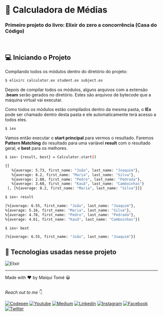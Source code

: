 # 🧮 Calculadora de Médias
### Primeiro projeto do livro: Elixir do zero a concorrência (Casa do Código)
<br />

## 💻 Iniciando o Projeto

Compilando todos os	módulos dentro do diretório do projeto:

```bash
$ elixirc calculator.ex student.ex subject.ex
```
Depois de compilar todos os módulos, alguns arquivos com a extensão	**.beam**	serão	gerados	no diretório. Estes são arquivos de bytecode	que	a	máquina	virtual	vai	executar.

Como todos os módulos estão compilados dentro da mesma pasta, o __IEx__ pode ser chamado dentro	desta	 pasta e ele automaticamente terá	acesso a todos eles.

```bash
$ iex
```

Vamos então executar o __start principal__ para vermos o resultado. Faremos __Pattern Matching__ do	 resultado para uma variável __result__ com	o	resultado	geral, e __best__ para os	melhores.

```bash
$ iex> {result, best} = Calculator.start()

{[
   %{average: 5.73, first_name: "João", last_name: "Joaquim"},
   %{average: 8.2, first_name: "Maria", last_name: "Silva"},
   %{average: 2.88, first_name: "Pedro", last_name: "Pedrada"},
   %{average: 3.68, first_name: "Kauã", last_name: "Camboinhas"}
 ], [%{average: 8.2, first_name: "Maria", last_name: "Silva"}]}
 ```

```bash
$ iex> result

[%{average: 6.55, first_name: "João", last_name: "Joaquim"},
%{average: 5.16, first_name: "Maria", last_name: "Silva"},
%{average: 4.78, first_name: "Pedro", last_name: "Pedrada"},
%{average: 4.61, first_name: "Kauã", last_name: "Camboinhas"}]
```

```bash
$ iex> best

[%{average: 6.55, first_name: "João", last_name: "Joaquim"}]
```

## 🚀 Tecnologias usadas nesse projeto
![Elixir](https://img.shields.io/badge/Elixir-4B275F?style=for-the-badge&logo=elixir&logoColor=white)

<hr>
Made with ♥ by Maiqui Tomé 😀
<br /><br />

*Reach out to me* 👇

[![Codepen](https://img.shields.io/badge/Codepen-000000?style=flat-square&logo=codepen&logoColor=white "Codepen")](https://codepen.io/maiquitome)
[![Youtube](https://img.shields.io/badge/YouTube-FF0000?style=flat-square&logo=youtube&logoColor=white "Youtube")](https://www.youtube.com/channel/UCoXn0XyxLsKpIE5px0UNuEw)
[![Medium](https://img.shields.io/badge/Medium-black?&style=flat-square&logo=medium&logoColor=white "Medium")](https://medium.com/@maiquitome)
[![Linkedin](https://img.shields.io/badge/LinkedIn-0A66C2.svg?&style=flat-square&logo=linkedin&logoColor=white "Linkedin")](https://www.linkedin.com/in/maiquitome)
[![Instagram](https://img.shields.io/badge/Instagram-D8226B.svg?&style=flat-square&logo=instagram&logoColor=white "Instagram")](https://www.instagram.com/maiquitome)
[![Facebook](https://img.shields.io/badge/Facebook-0674E7.svg?&style=flat-square&logo=facebook&logoColor=white "Facebook")](https://www.facebook.com/maiquitome)
[![Twitter](https://img.shields.io/badge/Twitter-1DA1F2?&style=flat-square&logo=twitter&logoColor=white "Twitter")](https://twitter.com/MaiquiTome)
